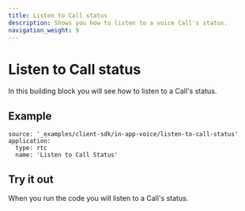 ```yaml
---
title: Listen to Call status
description: Shows you how to listen to a voice Call's status.
navigation_weight: 9
---
```


# Listen to Call status

In this building block you will see how to listen to a Call's status.

## Example

```building_blocks
source: '_examples/client-sdk/in-app-voice/listen-to-call-status'
application:
  type: rtc
  name: 'Listen to Call Status'
```

## Try it out

When you run the code you will listen to a Call's status.